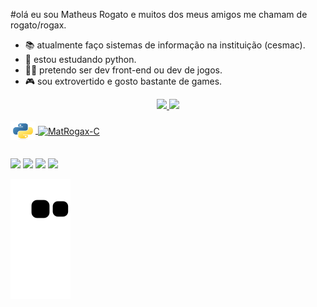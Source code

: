 #olá eu sou Matheus Rogato e muitos dos meus amigos me chamam de rogato/rogax.

- 📚 atualmente faço sistemas de informação na instituição (cesmac).
- 🐍 estou estudando python.
- 👨‍💻 pretendo ser dev front-end ou dev de jogos.
- 🎮 sou extrovertido e gosto bastante de games.


<div align="center">
  <a href="https://github.com/MatRogax">
  <img height="180em" src="https://github-readme-stats.vercel.app/api?username=MatRogax&show_icons=true&theme=dark&include_all_commits=true&count_private=true"/>
  <img height="180em" src="https://github-readme-stats.vercel.app/api/top-langs/?username=MatRogax&layout=compact&langs_count=7&theme=dark"/>
</div>
  
  <div style="display: inline_block"><br>
    <img align="center"  alt="MatRogax-Python" height="30" width="40" src="https://raw.githubusercontent.com/devicons/devicon/master/icons/python/python-original.svg">
      <img align="center" alt="MatRogax-C" height="30" width="40" src="https://cdn.jsdelivr.net/gh/devicons/devicon/icons/c/c-original.svg" />
</div>
  
##

<div>
  
  <a href="https://instagram.com/matheusrogato_" target="_blank"><img src="https://img.shields.io/badge/-Instagram-%23E4405F?style=for-the-badge&logo=instagram&logoColor=white" target="_blank"></a>
 	<a href="https://www.twitch.tv/rogaquiz" target="_blank"><img src="https://img.shields.io/badge/Twitch-9146FF?style=for-the-badge&logo=twitch&logoColor=white" target="_blank"></a>
  <a href = "mailto:matheusrogato@gmai"><img src="https://img.shields.io/badge/-Gmail-%23333?style=for-the-badge&logo=gmail&logoColor=white" target="_blank"></a>
  <a href="https://www.linkedin.com/in/matheus-rogato-9854b8233/" target="_blank"><img src="https://img.shields.io/badge/-LinkedIn-%230077B5?style=for-the-badge&logo=linkedin&logoColor=white" target="_blank"></a> 
 
  ![Snake animation](https://github.com/rafaballerini/rafaballerini/blob/output/github-contribution-grid-snake.svg)
  
